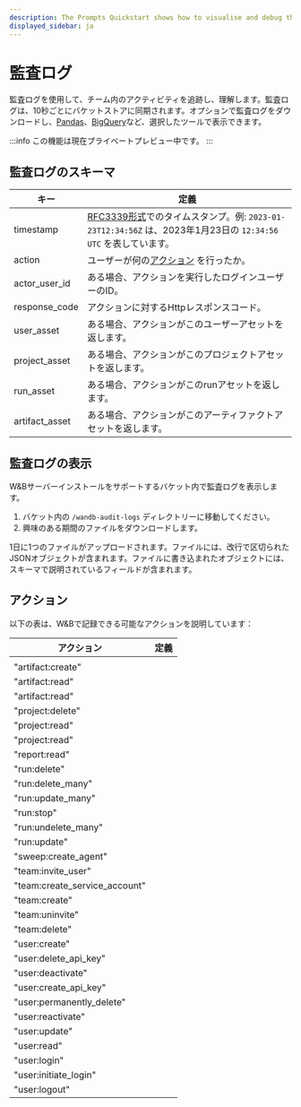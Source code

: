 ```yaml
---
description: The Prompts Quickstart shows how to visualise and debug the execution flow of your LLM chains and pipelines
displayed_sidebar: ja
---
```

# 監査ログ
監査ログを使用して、チーム内のアクティビティを追跡し、理解します。監査ログは、10秒ごとにバケットストアに同期されます。オプションで監査ログをダウンロードし、[Pandas](https://pandas.pydata.org/docs/index.html)、[BigQuery](https://cloud.google.com/bigquery)など、選択したツールで表示できます。

:::info
この機能は現在プライベートプレビュー中です。
:::

## 監査ログのスキーマ

| キー | 定義 |
|---------| -------|
|timestamp | [RFC3339形式](https://www.rfc-editor.org/rfc/rfc3339)でのタイムスタンプ。例: `2023-01-23T12:34:56Z` は、2023年1月23日の `12:34:56 UTC` を表しています。|
|action | ユーザーが何の[アクション](#actions) を行ったか。|
|actor_user_id| ある場合、アクションを実行したログインユーザーのID。|
|response_code |アクションに対するHttpレスポンスコード。|
|user_asset | ある場合、アクションがこのユーザーアセットを返します。|
|project_asset | ある場合、アクションがこのプロジェクトアセットを返します。|
|run_asset| ある場合、アクションがこのrunアセットを返します。|
|artifact_asset| ある場合、アクションがこのアーティファクトアセットを返します。|


## 監査ログの表示
W&Bサーバーインストールをサポートするバケット内で監査ログを表示します。

1. バケット内の `/wandb-audit-logs` ディレクトリーに移動してください。
2. 興味のある期間のファイルをダウンロードします。

1日に1つのファイルがアップロードされます。ファイルには、改行で区切られたJSONオブジェクトが含まれます。ファイルに書き込まれたオブジェクトには、スキーマで説明されているフィールドが含まれます。
## アクション
以下の表は、W&Bで記録できる可能なアクションを説明しています：

|アクション | 定義 |
|-----|-----|
|||
|"artifact:create" | |
|"artifact:read" | |
|"artifact:read" | |
|"project:delete"  | |
|"project:read" | |
|"project:read"  | |
|"report:read" | |
|"run:delete" | |
|"run:delete_many" | |
|"run:update_many" | |
|"run:stop" | |
|"run:undelete_many" | |
|"run:update" | |
|"sweep:create_agent" | |
|"team:invite_user" | |
|"team:create_service_account" | |
|"team:create" | |
|"team:uninvite" | |
|"team:delete" | |
|"user:create" | |
|"user:delete_api_key" | |
|"user:deactivate" | |
|"user:create_api_key" | |
|"user:permanently_delete" | |
|"user:reactivate" | |
|"user:update" | |
|"user:read" | |
|"user:login" | |
|"user:initiate_login" | |
|"user:logout" | |